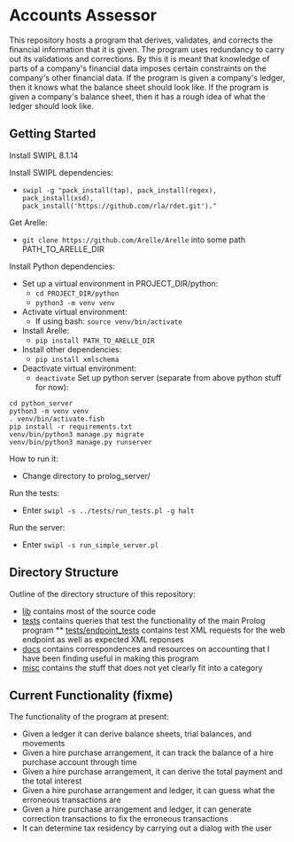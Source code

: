 # Accounts Assessor

This repository hosts a program that derives, validates, and corrects the financial information that it is given. The program uses redundancy to carry out its validations and corrections. By this it is meant that knowledge of parts of a company's financial data imposes certain constraints on the company's other financial data. If the program is given a company's ledger, then it knows what the balance sheet should look like. If the program is given a company's balance sheet, then it has a rough idea of what the ledger should look like.

## Getting Started
Install SWIPL 8.1.14

Install SWIPL dependencies:
* ```swipl -g "pack_install(tap), pack_install(regex), pack_install(xsd), pack_install('https://github.com/rla/rdet.git')."```

Get Arelle:
* ```git clone https://github.com/Arelle/Arelle``` into some path PATH_TO_ARELLE_DIR

Install Python dependencies:
* Set up a virtual environment in PROJECT_DIR/python:
	* ```cd PROJECT_DIR/python```
	* ```python3 -m venv venv```
* Activate virtual environment:
	* If using bash: ```source venv/bin/activate```
* Install Arelle:
	* ```pip install PATH_TO_ARELLE_DIR```
* Install other dependencies:
	* ```pip install xmlschema```
* Deactivate virtual environment:
	* ```deactivate``` 
Set up python server (separate from above python stuff for now):
```
cd python_server
python3 -m venv venv
. venv/bin/activate.fish 
pip install -r requirements.txt
venv/bin/python3 manage.py migrate
venv/bin/python3 manage.py runserver
```
How to run it:
* Change directory to prolog_server/

Run the tests:
* Enter `swipl -s ../tests/run_tests.pl -g halt`

Run the server:
* Enter `swipl -s run_simple_server.pl`

## Directory Structure

Outline of the directory structure of this repository:
* [lib](lib) contains most of the source code
* [tests](tests) contains queries that test the functionality of the main Prolog program
** [tests/endpoint_tests](tests/endpoint_tests) contains test XML requests for the web endpoint as well as expected XML reponses
* [docs](docs) contains correspondences and resources on accounting that I have been finding useful in making this program
* [misc](misc) contains the stuff that does not yet clearly fit into a category

## Current Functionality (fixme)

The functionality of the program at present:
* Given a ledger it can derive balance sheets, trial balances, and movements
* Given a hire purchase arrangement, it can track the balance of a hire purchase account through time
* Given a hire purchase arrangement, it can derive the total payment and the total interest
* Given a hire purchase arrangement and ledger, it can guess what the erroneous transactions are
* Given a hire purchase arrangement and ledger, it can generate correction transactions to fix the erroneous transactions
* It can determine tax residency by carrying out a dialog with the user
